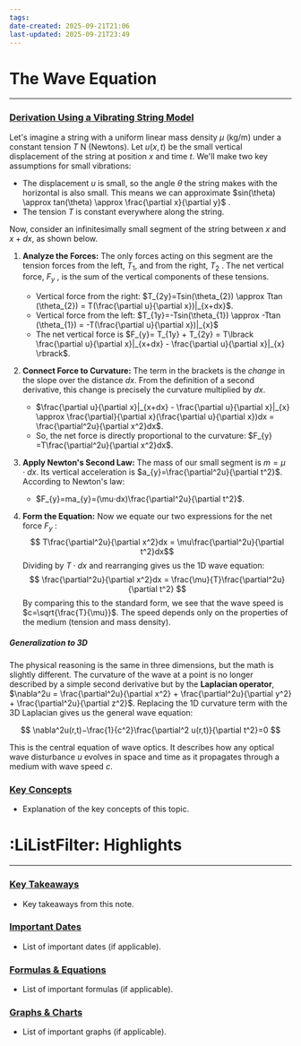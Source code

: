 ```yaml
---
tags:
date-created: 2025-09-21T21:06
last-updated: 2025-09-21T23:49
---
```

# **The Wave Equation**
---
### <u>Derivation Using a Vibrating String Model</u>

Let's imagine a string with a uniform linear mass density $\mu$ (kg/m) under a constant tension $T$ N (Newtons). Let $u(x,t)$ be the small vertical displacement of the string at position $x$ and time $t$. We'll make two key assumptions for small vibrations:

- The displacement $u$ is small, so the angle $\theta$ the string makes with the horizontal is also small. This means we can approximate $sin(\theta) \approx tan(\theta) \approx \frac{\partial x}{\partial y}$ ​.  
- The tension $T$ is constant everywhere along the string.

Now, consider an infinitesimally small segment of the string between $x$ and $x+dx$, as shown below.

1. **Analyze the Forces:** The only forces acting on this segment are the tension forces from the left, $T_{1}$, and from the right, $T_{2}$ ​. The net vertical force, $F_{y}$ ​, is the sum of the vertical components of these tensions.
    - Vertical force from the right: $T_{2y}​=Tsin(\theta_{2}​) \approx Ttan (\theta_{2}​) = T(\frac{\partial u}{\partial x})|​_{x+dx}$.
    - Vertical force from the left: $T_{1y}​=-Tsin(\theta_{1}​) \approx -Ttan (\theta_{1}​) = -T(\frac{\partial u}{\partial x})|​_{x}$
    - The net vertical force is $F_{y}​= T_{1y} + T_{2y} = T\lbrack \frac{\partial u}{\partial x}|​_{x+dx} - \frac{\partial u}{\partial x}|​_{x} \rbrack$.
  
2. **Connect Force to Curvature:** The term in the brackets is the _change_ in the slope over the distance $dx$. From the definition of a second derivative, this change is precisely the curvature multiplied by $dx$.
    - $\frac{\partial u}{\partial x}|​_{x+dx} - \frac{\partial u}{\partial x}|​_{x}​ \approx \frac{\partial}{\partial x}(\frac{\partial u}{\partial x})​dx = \frac{\partial^2u}{\partial x^2}dx$.
    - So, the net force is directly proportional to the curvature: $F_{y}​=T\frac{\partial^2u}{\partial x^2}dx$.

3. **Apply Newton's Second Law:** The mass of our small segment is $m=\mu⋅dx$. Its vertical acceleration is $a_{y}​=\frac{\partial^2u}{\partial t^2}​$. According to Newton's law:
    - $F_{y}​=ma_{y}​=(\mu⋅dx)\frac{\partial^2u}{\partial t^2}​$.

4. **Form the Equation:** Now we equate our two expressions for the net force $F_{y}$ ​:
$$
T\frac{\partial^2u}{\partial x^2}dx = \mu\frac{\partial^2u}{\partial t^2}dx​
$$
    Dividing by $T⋅dx$ and rearranging gives us the 1D wave equation:
$$
\frac{\partial^2u}{\partial x^2}dx = \frac{\mu}{T}\frac{\partial^2u}{\partial t^2}
$$
    By comparing this to the standard form, we see that the wave speed is $c=\sqrt{\frac{T}{\mu}}​$. The speed depends only on the properties of the medium (tension and mass density).

##### **Generalization to 3D**

The physical reasoning is the same in three dimensions, but the math is slightly different. The curvature of the wave at a point is no longer described by a simple second derivative but by the **Laplacian operator**, $\nabla^2u = \frac{\partial^2u}{\partial x^2} + \frac{\partial^2u}{\partial y^2} + \frac{\partial^2u}{\partial z^2}$. Replacing the 1D curvature term with the 3D Laplacian gives us the general wave equation:

$$
\nabla^2u(r,t)−\frac{1}{c^2}\frac{\partial^2 u(r,t)}{\partial t^2}​=0
$$


This is the central equation of wave optics. It describes how any optical wave disturbance $u$ evolves in space and time as it propagates through a medium with wave speed $c$.
### <u>Key Concepts</u>
- Explanation of the key concepts of this topic.


# :LiListFilter: Highlights
---
### <u>Key Takeaways</u>
- Key takeaways from this note.

### <u>Important Dates</u>
- List of important dates (if applicable).

### <u>Formulas & Equations</u>
- List of important formulas (if applicable).

### <u>Graphs & Charts</u>
- List of important graphs (if applicable).